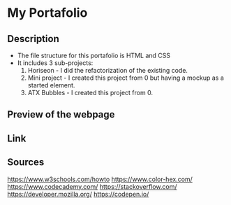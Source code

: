 # My Portafolio

## Description 
- The file structure for this portafolio is HTML and CSS
- It includes 3 sub-projects:
  1. Horiseon - I did the refactorization of the existing code.
  2. Mini project - I created this project from 0 but having a mockup as a started element.
  3. ATX Bubbles - I created this project from 0.

## Preview of the webpage

## Link

## Sources
https://www.w3schools.com/howto
https://www.color-hex.com/
https://www.codecademy.com/
https://stackoverflow.com/
https://developer.mozilla.org/
https://codepen.io/
